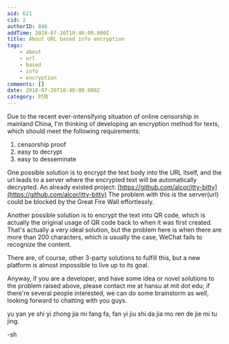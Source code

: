 ```yaml
---
aid: 621
cid: 2
authorID: 846
addTime: 2018-07-26T10:40:00.000Z
title: About URL based info encryption
tags:
    - about
    - url
    - based
    - info
    - encryption
comments: []
date: 2018-07-26T10:40:00.000Z
category: 时政
---
```


Due to the recent ever-intensifying situation of online censorship in mainland China, I'm thinking of developing an encryption method for texts, which should meet the following requirements:

1.  censorship proof
2.  easy to decrypt
3.  easy to desseminate

One possible solution is to encrypt the text body into the URL itself, and the url leads to a server where the encrypted text will be automatically decrypted. An already existed project: [https://github.com/alcor/itty-bitty](https://github.com/alcor/itty-bitty) The problem with this is the server(url) could be blocked by the Great Fire Wall effortlessly.

Another possible solution is to encrypt the text into QR code, which is actually the original usage of QR code back to when it was first created. That's actually a very ideal solution, but the problem here is when there are more than 200 characters, which is usually the case, WeChat fails to recognize the content.

There are, of course, other 3-party solutions to fulfill this, but a new platform is almost impossible to live up to its goal.

Anyway, if you are a developer, and have some idea or novel solutions to the problem raised above, please contact me at hansu at mit dot edu; if there're several people interested, we can do some brainstorm as well, looking forward to chatting with you guys.

yu yan ye shi yi zhong jia mi fang fa, fan yi jiu shi da jia mo ren de jie mi tu jing.

\-sh
